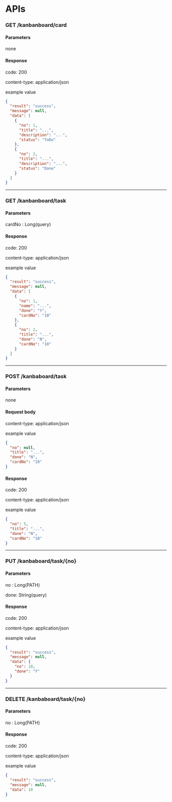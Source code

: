 # APIs


### GET /kanbanboard/card
#### Parameters
none
#### Response
code: 200

content-type: application/json

example value

```json
{
  "result": "success",
  "message": null,
  "data": [
    {
      "no": 1,
      "title": "...",
      "description": "...",
      "status": "ToDo"
    },
    {
      "no": 2,
      "title": "...",
      "description": "...",
      "status": "Done"
    }    
  ]
}
```
---

### GET /kanbanboard/task
#### Parameters
cardNo : Long(query)
#### Response
code: 200

content-type: application/json

example value

```json
{
  "result": "success",
  "message": null,
  "data": [
    {
      "no": 1,
      "name": "...",
      "done": "Y",
      "cardNo": "10"
    },
    {
      "no": 2,
      "title": "...",
      "done": "N",
      "cardNo": "10"
    }    
  ]
}
```
---


### POST /kanbaboard/task
#### Parameters
none

#### Request body
content-type: application/json

example value
```json
{
  "no": null,
  "title": "...",
  "done": "N",
  "cardNo": "10"
} 
```

#### Response
code: 200

content-type: application/json

example value

```json
{
  "no": 5,
  "title": "...",
  "done": "N",
  "cardNo": "10"
} 
```
---


### PUT /kanbaboard/task/{no}
#### Parameters
no : Long(PATH)

done: String(query)

#### Response
code: 200

content-type: application/json

example value

```json
{
  "result": "success",
  "message": null,
  "data": {
    "no": 10,
    "done": "Y"
  }
}
```
---



### DELETE /kanbaboard/task/{no}
#### Parameters
no : Long(PATH)

#### Response
code: 200

content-type: application/json 

example value

```json
{
  "result": "success",
  "message": null,
  "data": 10
}
```

